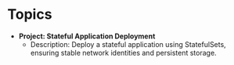 # Topics

- **Project: Stateful Application Deployment**
  - Description: Deploy a stateful application using StatefulSets, ensuring stable network identities and persistent storage.
